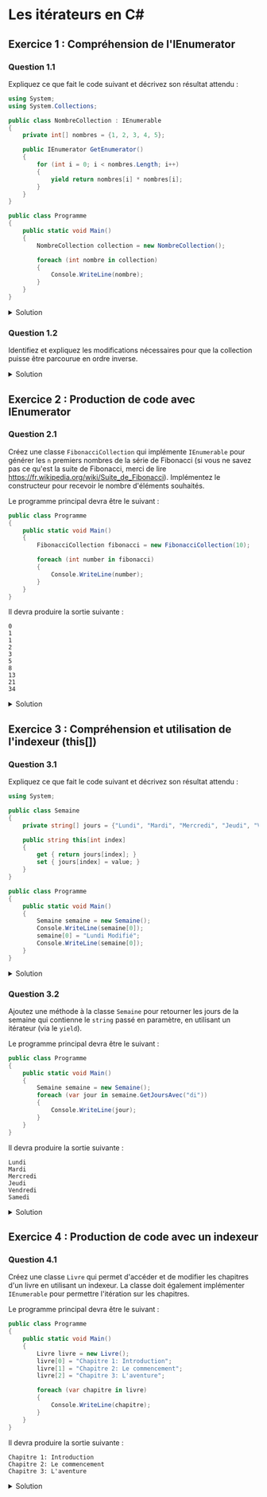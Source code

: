 # Les itérateurs en C#

## Exercice 1 : Compréhension de l'IEnumerator

### Question 1.1
Expliquez ce que fait le code suivant et décrivez son résultat attendu :

```csharp
using System;
using System.Collections;

public class NombreCollection : IEnumerable
{
    private int[] nombres = {1, 2, 3, 4, 5};

    public IEnumerator GetEnumerator()
    {
        for (int i = 0; i < nombres.Length; i++)
        {
            yield return nombres[i] * nombres[i];
        }
    }
}

public class Programme
{
    public static void Main()
    {
        NombreCollection collection = new NombreCollection();

        foreach (int nombre in collection)
        {
            Console.WriteLine(nombre);
        }
    }
}
```

<details>
<summary>Solution</summary>
Ce code définit une collection de nombres (`NombreCollection`) qui implémente `IEnumerable`, permettant l'itération sur un tableau d'entiers. La méthode `GetEnumerator` utilise `yield return` pour retourner le carré de chaque élément du tableau. Dans la méthode `Main`, un objet de `NombreCollection` est créé et itéré avec une boucle `foreach`, imprimant le carré de chaque nombre sur la console. Le résultat attendu est :
```
1
4
9
16
25
```
</details>

### Question 1.2
Identifiez et expliquez les modifications nécessaires pour que la collection puisse être parcourue en ordre inverse.

<details>
<summary>Solution</summary>
Pour parcourir la collection en ordre inverse, nous devons modifier la méthode `GetEnumerator` comme suit :

```csharp
public IEnumerator GetEnumerator()
{
    for (int i = nombres.Length - 1; i >= 0; i--)
    {
        yield return nombres[i] * nombres[i];
    }
}
```
Cette modification inverse l'ordre de l'itération en commençant par la fin du tableau et en allant vers le début. Ainsi, le résultat de l'itération serait :
```
25
16
9
4
1
```
</details>

## Exercice 2 : Production de code avec IEnumerator

### Question 2.1
Créez une classe `FibonacciCollection` qui implémente `IEnumerable` pour générer les `n` premiers nombres de la série de Fibonacci (si vous ne savez pas ce qu'est la suite de Fibonacci, merci de lire https://fr.wikipedia.org/wiki/Suite_de_Fibonacci). Implémentez le constructeur pour recevoir le nombre d'éléments souhaités.

Le programme principal devra être le suivant :

```csharp
public class Programme
{
    public static void Main()
    {
        FibonacciCollection fibonacci = new FibonacciCollection(10);

        foreach (int number in fibonacci)
        {
            Console.WriteLine(number);
        }
    }
}
```

Il devra produire la sortie suivante :
    
```
0
1
1
2
3
5
8
13
21
34
```

<details>
<summary>Solution</summary>

```csharp
using System;
using System.Collections;

public class FibonacciCollection : IEnumerable
{
    private int _count;

    public FibonacciCollection(int count)
    {
        _count = count;
    }

    public IEnumerator GetEnumerator()
    {
        int prev = -1, next = 1, sum;
        for (int i = 0; i < _count; i++)
        {
            sum = prev + next;
            prev = next;
            next = sum;
            yield return sum;
        }
    }
}

public class Programme
{
    public static void Main()
    {
        FibonacciCollection fibonacci = new FibonacciCollection(10);

        foreach (int number in fibonacci)
        {
            Console.WriteLine(number);
        }
    }
}
```
Cette implémentation génère les `n` premiers nombres de la série de Fibonacci et les imprime sur la console.
</details>

## Exercice 3 : Compréhension et utilisation de l'indexeur (this[])

### Question 3.1
Expliquez ce que fait le code suivant et décrivez son résultat attendu :

```csharp
using System;

public class Semaine
{
    private string[] jours = {"Lundi", "Mardi", "Mercredi", "Jeudi", "Vendredi", "Samedi", "Dimanche"};

    public string this[int index]
    {
        get { return jours[index]; }
        set { jours[index] = value; }
    }
}

public class Programme
{
    public static void Main()
    {
        Semaine semaine = new Semaine();
        Console.WriteLine(semaine[0]);
        semaine[0] = "Lundi Modifié";
        Console.WriteLine(semaine[0]);
    }
}
```

<details>
<summary>Solution</summary>
Ce code définit une classe `Semaine` qui utilise un tableau de chaînes pour stocker les jours de la semaine. L'indexeur `this[int index]` permet d'accéder et de modifier les éléments du tableau via l'index. Dans la méthode `Main`, un objet de `Semaine` est créé et le premier jour ("Lundi") est affiché, puis modifié en "Lundi Modifié" et affiché à nouveau. Le résultat attendu est :
```
Lundi
Lundi Modifié
```
</details>

### Question 3.2
Ajoutez une méthode à la classe `Semaine` pour retourner les jours de la semaine qui contienne le `string` passé en paramètre, en utilisant un itérateur (via le `yield`).

Le programme principal devra être le suivant :

```csharp
public class Programme
{
    public static void Main()
    {
        Semaine semaine = new Semaine();
        foreach (var jour in semaine.GetJoursAvec("di"))
        {
            Console.WriteLine(jour); 
        }
    }
}
```

Il devra produire la sortie suivante :

```
Lundi
Mardi
Mercredi
Jeudi
Vendredi
Samedi
```

<details>
<summary>Solution</summary>

```csharp
using System;
using System.Collections;

public class Semaine
{
    private string[] jours = {"Lundi", "Mardi", "Mercredi", "Jeudi", "Vendredi", "Samedi", "Dimanche"};

    public string this[int index]
    {
        get { return jours[index]; }
        set { jours[index] = value; }
    }

    public IEnumerable GetJoursAvec(string texte)
    {
        foreach (var jour in jours)
        {
            if (jour.Contains(texte))
            {
                yield return jour;
            }
        }
    }
}

public class Programme
{
    public static void Main()
    {
        Semaine semaine = new Semaine();
        foreach (var jour in semaine.GetJoursAvec("di"))
        {
            Console.WriteLine(jour); 
        }
    }
}
```
Cette méthode `GetJoursAvec` utilise `yield return` pour retourner les jour de la semaine qui contiennent le texte passé en paramètre. 

</details>

## Exercice 4 : Production de code avec un indexeur

### Question 4.1
Créez une classe `Livre` qui permet d'accéder et de modifier les chapitres d'un livre en utilisant un indexeur. La classe doit également implémenter `IEnumerable` pour permettre l'itération sur les chapitres.


Le programme principal devra être le suivant :

```csharp
public class Programme
{
    public static void Main()
    {
        Livre livre = new Livre();
        livre[0] = "Chapitre 1: Introduction";
        livre[1] = "Chapitre 2: Le commencement";
        livre[2] = "Chapitre 3: L'aventure";

        foreach (var chapitre in livre)
        {
            Console.WriteLine(chapitre);
        }
    }
}
```

Il devra produire la sortie suivante :

```
Chapitre 1: Introduction
Chapitre 2: Le commencement
Chapitre 3: L'aventure
```

<details>
<summary>Solution</summary>

```csharp
using System;
using System.Collections;
using System.Collections.Generic;

public class Livre : IEnumerable
{
    private List<string> chapitres = new List<string>();

    public string this[int index]
    {
        get { return chapitres[index]; }
        set 
        { 
            if (index >= 0 && index < chapitres.Count)
                chapitres[index] = value; 
            else if (index == chapitres.Count)
                chapitres.Add(value);
        }
    }

    public IEnumerator GetEnumerator()
    {
        foreach (var chapitre in chapitres)
        {
            yield return chapitre;
        }
    }
}

public class Programme
{
    public static void Main()
    {
        Livre livre = new Livre();
        livre[0] = "Chapitre 1: Introduction";
        livre[1] = "Chapitre 2: Le commencement";
        livre[2] = "Chapitre 3: L'aventure";

        foreach (var chapitre in livre)
        {
            Console.WriteLine(chapitre);
        }
    }
}
```
Cette classe `Livre` utilise une liste de chaînes pour stocker les chapitres et permet l'accès et la modification via un indexeur. Elle implémente également `IEnumerable` pour permettre l'itération sur les chapitres. Dans la méthode `Main`, trois chapitres sont ajoutés et ensuite affichés.
</details>